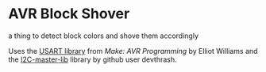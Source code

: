 AVR Block Shover
================

a thing to detect block colors and shove them accordingly

Uses the [USART library](https://github.com/hexagon5un/AVR-Programming) from *Make: AVR Programming* by Elliot Williams and the [I2C-master-lib](https://github.com/devthrash/I2C-master-lib) library by github user devthrash.
